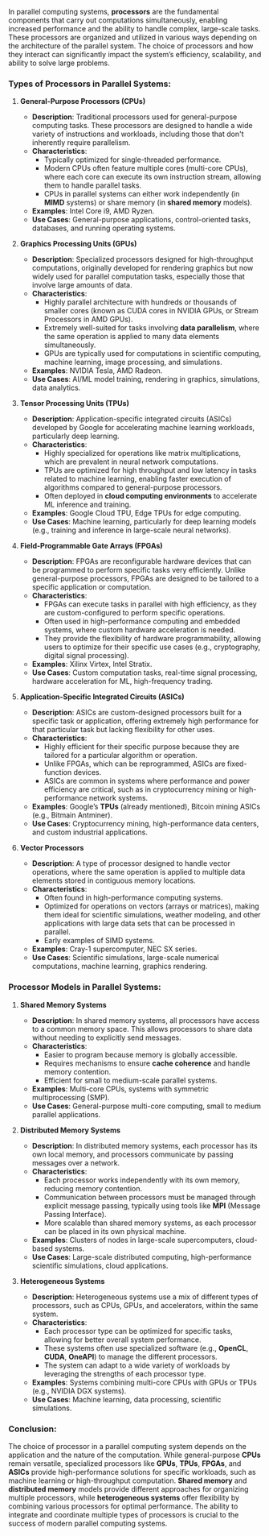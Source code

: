 In parallel computing systems, **processors** are the fundamental components that carry out computations simultaneously, enabling increased performance and the ability to handle complex, large-scale tasks. These processors are organized and utilized in various ways depending on the architecture of the parallel system. The choice of processors and how they interact can significantly impact the system’s efficiency, scalability, and ability to solve large problems.

### Types of Processors in Parallel Systems:

1. **General-Purpose Processors (CPUs)**
   - **Description**: Traditional processors used for general-purpose computing tasks. These processors are designed to handle a wide variety of instructions and workloads, including those that don't inherently require parallelism.
   - **Characteristics**:
     - Typically optimized for single-threaded performance.
     - Modern CPUs often feature multiple cores (multi-core CPUs), where each core can execute its own instruction stream, allowing them to handle parallel tasks.
     - CPUs in parallel systems can either work independently (in **MIMD** systems) or share memory (in **shared memory** models).
   - **Examples**: Intel Core i9, AMD Ryzen.
   - **Use Cases**: General-purpose applications, control-oriented tasks, databases, and running operating systems.

2. **Graphics Processing Units (GPUs)**
   - **Description**: Specialized processors designed for high-throughput computations, originally developed for rendering graphics but now widely used for parallel computation tasks, especially those that involve large amounts of data.
   - **Characteristics**:
     - Highly parallel architecture with hundreds or thousands of smaller cores (known as CUDA cores in NVIDIA GPUs, or Stream Processors in AMD GPUs).
     - Extremely well-suited for tasks involving **data parallelism**, where the same operation is applied to many data elements simultaneously.
     - GPUs are typically used for computations in scientific computing, machine learning, image processing, and simulations.
   - **Examples**: NVIDIA Tesla, AMD Radeon.
   - **Use Cases**: AI/ML model training, rendering in graphics, simulations, data analytics.

3. **Tensor Processing Units (TPUs)**
   - **Description**: Application-specific integrated circuits (ASICs) developed by Google for accelerating machine learning workloads, particularly deep learning.
   - **Characteristics**:
     - Highly specialized for operations like matrix multiplications, which are prevalent in neural network computations.
     - TPUs are optimized for high throughput and low latency in tasks related to machine learning, enabling faster execution of algorithms compared to general-purpose processors.
     - Often deployed in **cloud computing environments** to accelerate ML inference and training.
   - **Examples**: Google Cloud TPU, Edge TPUs for edge computing.
   - **Use Cases**: Machine learning, particularly for deep learning models (e.g., training and inference in large-scale neural networks).

4. **Field-Programmable Gate Arrays (FPGAs)**
   - **Description**: FPGAs are reconfigurable hardware devices that can be programmed to perform specific tasks very efficiently. Unlike general-purpose processors, FPGAs are designed to be tailored to a specific application or computation.
   - **Characteristics**:
     - FPGAs can execute tasks in parallel with high efficiency, as they are custom-configured to perform specific operations.
     - Often used in high-performance computing and embedded systems, where custom hardware acceleration is needed.
     - They provide the flexibility of hardware programmability, allowing users to optimize for their specific use cases (e.g., cryptography, digital signal processing).
   - **Examples**: Xilinx Virtex, Intel Stratix.
   - **Use Cases**: Custom computation tasks, real-time signal processing, hardware acceleration for ML, high-frequency trading.

5. **Application-Specific Integrated Circuits (ASICs)**
   - **Description**: ASICs are custom-designed processors built for a specific task or application, offering extremely high performance for that particular task but lacking flexibility for other uses.
   - **Characteristics**:
     - Highly efficient for their specific purpose because they are tailored for a particular algorithm or operation.
     - Unlike FPGAs, which can be reprogrammed, ASICs are fixed-function devices.
     - ASICs are common in systems where performance and power efficiency are critical, such as in cryptocurrency mining or high-performance network systems.
   - **Examples**: Google’s **TPUs** (already mentioned), Bitcoin mining ASICs (e.g., Bitmain Antminer).
   - **Use Cases**: Cryptocurrency mining, high-performance data centers, and custom industrial applications.

6. **Vector Processors**
   - **Description**: A type of processor designed to handle vector operations, where the same operation is applied to multiple data elements stored in contiguous memory locations.
   - **Characteristics**:
     - Often found in high-performance computing systems.
     - Optimized for operations on vectors (arrays or matrices), making them ideal for scientific simulations, weather modeling, and other applications with large data sets that can be processed in parallel.
     - Early examples of SIMD systems.
   - **Examples**: Cray-1 supercomputer, NEC SX series.
   - **Use Cases**: Scientific simulations, large-scale numerical computations, machine learning, graphics rendering.

### Processor Models in Parallel Systems:

1. **Shared Memory Systems**
   - **Description**: In shared memory systems, all processors have access to a common memory space. This allows processors to share data without needing to explicitly send messages.
   - **Characteristics**:
     - Easier to program because memory is globally accessible.
     - Requires mechanisms to ensure **cache coherence** and handle memory contention.
     - Efficient for small to medium-scale parallel systems.
   - **Examples**: Multi-core CPUs, systems with symmetric multiprocessing (SMP).
   - **Use Cases**: General-purpose multi-core computing, small to medium parallel applications.

2. **Distributed Memory Systems**
   - **Description**: In distributed memory systems, each processor has its own local memory, and processors communicate by passing messages over a network.
   - **Characteristics**:
     - Each processor works independently with its own memory, reducing memory contention.
     - Communication between processors must be managed through explicit message passing, typically using tools like **MPI** (Message Passing Interface).
     - More scalable than shared memory systems, as each processor can be placed in its own physical machine.
   - **Examples**: Clusters of nodes in large-scale supercomputers, cloud-based systems.
   - **Use Cases**: Large-scale distributed computing, high-performance scientific simulations, cloud applications.

3. **Heterogeneous Systems**
   - **Description**: Heterogeneous systems use a mix of different types of processors, such as CPUs, GPUs, and accelerators, within the same system.
   - **Characteristics**:
     - Each processor type can be optimized for specific tasks, allowing for better overall system performance.
     - These systems often use specialized software (e.g., **OpenCL**, **CUDA**, **OneAPI**) to manage the different processors.
     - The system can adapt to a wide variety of workloads by leveraging the strengths of each processor type.
   - **Examples**: Systems combining multi-core CPUs with GPUs or TPUs (e.g., NVIDIA DGX systems).
   - **Use Cases**: Machine learning, data processing, scientific simulations.

### Conclusion:
The choice of processor in a parallel computing system depends on the application and the nature of the computation. While general-purpose **CPUs** remain versatile, specialized processors like **GPUs**, **TPUs**, **FPGAs**, and **ASICs** provide high-performance solutions for specific workloads, such as machine learning or high-throughput computation. **Shared memory** and **distributed memory** models provide different approaches for organizing multiple processors, while **heterogeneous systems** offer flexibility by combining various processors for optimal performance. The ability to integrate and coordinate multiple types of processors is crucial to the success of modern parallel computing systems.
